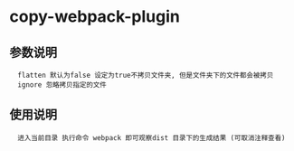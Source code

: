 # copy-webpack-plugin

## 参数说明
```
  flatten 默认为false 设定为true不拷贝文件夹, 但是文件夹下的文件都会被拷贝
  ignore 忽略拷贝指定的文件
```

## 使用说明
```
  进入当前目录 执行命令 webpack 即可观察dist 目录下的生成结果 (可取消注释查看)
```